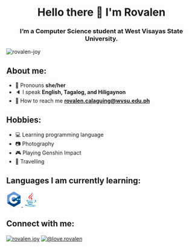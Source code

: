 <h1 align="center">Hello there 👋 I'm Rovalen</h1>
<h3 align="center">I’m a Computer Science student at West Visayas State University.</h3>

<p align="left"> <img src="https://komarev.com/ghpvc/?username=rovalen-joy&label=Profile%20views&color=0e75b6&style=flat" alt="rovalen-joy" /> </p>


## About me:
- 👩 Pronouns **she/her**
- 🔈 I speak **English, Tagalog, and Hiligaynon**
- 📧 How to reach me **rovalen.calaguing@wvsu.edu.ph** 

## Hobbies:
- 💻 Learning programming language
- 📷 Photography
- 🎮 Playing Genshin Impact
- 🌄 Travelling

## Languages I am currently learning:
<p align="left"> <a href="https://www.w3schools.com/cpp/" target="_blank" rel="noreferrer"> <img src="https://raw.githubusercontent.com/devicons/devicon/master/icons/cplusplus/cplusplus-original.svg" alt="cplusplus" width="40" height="40"/> </a> <a href="https://www.java.com" target="_blank" rel="noreferrer"> <img src="https://raw.githubusercontent.com/devicons/devicon/master/icons/java/java-original.svg" alt="java" width="40" height="40"/> </a> </p>

## Connect with me:
<p align="left">
<a href="https://fb.com/rovalen.joy" target="blank"><img align="center" src="https://raw.githubusercontent.com/rahuldkjain/github-profile-readme-generator/master/src/images/icons/Social/facebook.svg" alt="rovalen.joy" height="30" width="40" /></a>
<a href="https://instagram.com/love.rovalen" target="blank"><img align="center" src="https://raw.githubusercontent.com/rahuldkjain/github-profile-readme-generator/master/src/images/icons/Social/instagram.svg" alt="@love.rovalen" height="30" width="40" /></a>
</p>


